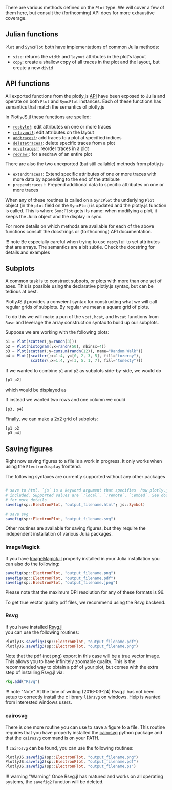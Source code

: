 <!-- TODO: create API docs from docstrings and add link below -->

There are various methods defined on the `Plot` type. We will cover a few of
them here, but consult the (forthcoming) API docs for more exhaustive coverage.

## Julian functions

`Plot` and `SyncPlot` both have implementations of common Julia methods:

- `size`: returns the `width` and `layout` attributes in the plot's layout
- `copy`: create a shallow copy of all traces in the plot and the layout, but
create a new `divid`

## API functions

All exported functions from the plotly.js
[API](https://plot.ly/javascript/plotlyjs-function-reference/) have been
exposed to Julia and operate on both `Plot` and `SyncPlot` instances. Each of
these functions has semantics that match the semantics of plotly.js

In PlotlyJS.jl these functions are spelled:

- [`restyle!`](https://plot.ly/javascript/plotlyjs-function-reference/#plotly-restyle): edit attributes on one or more traces
- [`relayout!`](https://plot.ly/javascript/plotlyjs-function-reference/#plotly-relayout): edit attributes on the layout
- [`addtraces!`](https://plot.ly/javascript/plotlyjs-function-reference/#plotly-addtraces): add traces to a plot at specified indices
- [`deletetraces!`](https://plot.ly/javascript/plotlyjs-function-reference/#plotly-deletetraces): delete specific traces from a plot
- [`movetraces!`](https://plot.ly/javascript/plotlyjs-function-reference/#plotly-movetraces): reorder traces in a plot
- [`redraw!`](https://plot.ly/javascript/plotlyjs-function-reference/#plotly-redraw): for a redraw of an entire plot

There are also the two unexported (but still callable) methods from plotly.js

- `extendtraces!`: Extend specific attributes of one or more traces with more data by appending to the end of the attribute
- `prependtraces!`: Prepend additional data to specific attributes on one or more traces

When any of these routines is called on a `SyncPlot` the underlying `Plot`
object (in the `plot` field on the `SyncPlot`) is updated and the plotly.js
function is called. This is where `SyncPlot` gets its name: when modifying a
plot, it keeps the Julia object and the display in sync.

<!-- TODO: create API docs from docstrings and add link below -->

For more details on which methods are available for each of the above functions
consult the docstrings or (forthcoming) API documentation.

!!! note
    Be especially careful when trying to use `restyle!` to set attributes that
    are arrays. The semantics are a bit subtle. Check the docstring for details
    and examples

## Subplots

A common task is to construct subpots, or plots with more than one set of axes.
This is possible using the declarative plotly.js syntax, but can be tedious at
best.

PlotlyJS.jl provides a conveient syntax for constructing what we will
call regular grids of subplots. By regular we mean a square grid of plots.

To do this we will make a pun of the `vcat`, `hcat`, and `hvcat` functions from
`Base` and leverage the array construction syntax to build up our subplots.

Suppose we are working with the following plots:

```julia
p1 = Plot(scatter(;y=randn(3)))
p2 = Plot(histogram(;x=randn(50), nbinsx=4))
p3 = Plot(scatter(;y=cumsum(randn(12)), name="Random Walk"))
p4 = Plot([scatter(;x=1:4, y=[0, 2, 3, 5], fill="tozeroy"),
           scatter(;x=1:4, y=[3, 5, 1, 7], fill="tonexty")])
```

If we wanted to combine `p1` and `p2` as subplots side-by-side, we would do

```julia
[p1 p2]
```

which would be displayed as

<div id="9b211b11-90ba-4ed1-8a8e-922874e38327"></div>

<script>
   thediv = document.getElementById('9b211b11-90ba-4ed1-8a8e-922874e38327');
var data = [{"type":"scatter","yaxis":"y1","y":[0.5866244446671521,-1.9383492773474906,1.5755145234613384],"xaxis":"x1"},{"type":"histogram","yaxis":"y2","nbinsx":4,"xaxis":"x2","x":[0.02874721818368543,0.3591555676689275,1.11127022977901,0.334122911382547,0.9732575270950886,-1.82561414154534,-0.5947229804546266,1.1956059287597995,-0.370911402072595,0.06506468964194402,-0.3917477253349423,-0.5177800509470399,0.6690381772206448,0.8506312798188942,-0.4661996650376157,-0.08925203756626206,-0.2720106005346297,1.0095318669374804,-0.3429367632640522,1.494593406085796,-0.7021001204975328,2.485160558272339,1.2042841766161603,-0.8179889425824214,0.9976808279235531,0.8487941945727004,-0.13238916888817898,-0.6076727142119374,-0.08957049673870185,-0.7228619615214743,-0.767689315513464,0.010505735738696221,-0.2664477321938591,-0.38965938770679176,-1.1379871323364503,-0.9323045907088239,1.1409535571170606,0.3823735429884236,-0.24363572900382519,-0.4932551604604664,0.10647049887188982,0.569918962367392,0.1386005823334299,0.6768770552472566,-2.541071033107882,-0.6298953799242188,-0.24777182837411657,-0.4598333903988536,-1.4974831175797392,-0.7500193945928398]}]
var layout = {"yaxis2":{"domain":[0.0,1.0],"anchor":"x2"},"yaxis1":{"domain":[0.0,1.0],"anchor":"x1"},"xaxis1":{"domain":[0.0,0.45],"anchor":"y1"},"margin":{"r":50,"l":50,"b":50,"t":60},"xaxis2":{"domain":[0.55,1.0],"anchor":"y2"}}

Plotly.plot(thediv, data,  layout, {showLink: false});

 </script>


If instead we wanted two rows and one column we could

```julia
[p3, p4]
```

<div id="5f7a7d9a-7e61-4ddd-9fe2-738e192ff6da"></div>

<script>
   thediv = document.getElementById('5f7a7d9a-7e61-4ddd-9fe2-738e192ff6da');
var data = [{"type":"scatter","yaxis":"y1","y":[2.309908323313182,4.133375142194304,2.5758077544798774,2.4898933716911578,0.9324775281108626,0.7008738444090501,2.0447231431131767,1.7077489543681752,1.577316978086749,1.8339202074093615,2.2885533332596335,3.2964418594324254],"name":"Random Walk","xaxis":"x1"},{"type":"scatter","yaxis":"y2","y":[0,2,3,5],"xaxis":"x2","x":[1,2,3,4],"fill":"tozeroy"},{"type":"scatter","yaxis":"y2","y":[3,5,1,7],"xaxis":"x2","x":[1,2,3,4],"fill":"tonexty"}]
var layout = {"yaxis2":{"domain":[5.551115123125783e-17,0.42500000000000004],"anchor":"x2"},"yaxis1":{"domain":[0.575,1.0],"anchor":"x1"},"xaxis1":{"domain":[0.0,1.0],"anchor":"y1"},"margin":{"r":50,"l":50,"b":50,"t":60},"xaxis2":{"domain":[0.0,1.0],"anchor":"y2"}}

Plotly.plot(thediv, data,  layout, {showLink: false});

</script>

Finally, we can make a 2x2 grid of subplots:

```julia
[p1 p2
 p3 p4]
```

<div id="bd979d53-9a3d-4594-a03e-c0674720f5c4"></div>

<script>
   thediv = document.getElementById('bd979d53-9a3d-4594-a03e-c0674720f5c4');
var data = [{"type":"scatter","yaxis":"y1","y":[0.5866244446671521,-1.9383492773474906,1.5755145234613384],"xaxis":"x1"},{"type":"histogram","yaxis":"y2","nbinsx":4,"xaxis":"x2","x":[0.02874721818368543,0.3591555676689275,1.11127022977901,0.334122911382547,0.9732575270950886,-1.82561414154534,-0.5947229804546266,1.1956059287597995,-0.370911402072595,0.06506468964194402,-0.3917477253349423,-0.5177800509470399,0.6690381772206448,0.8506312798188942,-0.4661996650376157,-0.08925203756626206,-0.2720106005346297,1.0095318669374804,-0.3429367632640522,1.494593406085796,-0.7021001204975328,2.485160558272339,1.2042841766161603,-0.8179889425824214,0.9976808279235531,0.8487941945727004,-0.13238916888817898,-0.6076727142119374,-0.08957049673870185,-0.7228619615214743,-0.767689315513464,0.010505735738696221,-0.2664477321938591,-0.38965938770679176,-1.1379871323364503,-0.9323045907088239,1.1409535571170606,0.3823735429884236,-0.24363572900382519,-0.4932551604604664,0.10647049887188982,0.569918962367392,0.1386005823334299,0.6768770552472566,-2.541071033107882,-0.6298953799242188,-0.24777182837411657,-0.4598333903988536,-1.4974831175797392,-0.7500193945928398]},{"type":"scatter","yaxis":"y3","y":[2.309908323313182,4.133375142194304,2.5758077544798774,2.4898933716911578,0.9324775281108626,0.7008738444090501,2.0447231431131767,1.7077489543681752,1.577316978086749,1.8339202074093615,2.2885533332596335,3.2964418594324254],"name":"Random Walk","xaxis":"x3"},{"type":"scatter","yaxis":"y4","y":[0,2,3,5],"xaxis":"x4","x":[1,2,3,4],"fill":"tozeroy"},{"type":"scatter","yaxis":"y4","y":[3,5,1,7],"xaxis":"x4","x":[1,2,3,4],"fill":"tonexty"}]
var layout = {"yaxis4":{"domain":[5.551115123125783e-17,0.42500000000000004],"anchor":"x4"},"xaxis3":{"domain":[0.0,0.45],"anchor":"y3"},"yaxis2":{"domain":[0.575,1.0],"anchor":"x2"},"yaxis1":{"domain":[0.575,1.0],"anchor":"x1"},"xaxis1":{"domain":[0.0,0.45],"anchor":"y1"},"margin":{"r":50,"l":50,"b":50,"t":60},"yaxis3":{"domain":[5.551115123125783e-17,0.42500000000000004],"anchor":"x3"},"xaxis2":{"domain":[0.55,1.0],"anchor":"y2"},"xaxis4":{"domain":[0.55,1.0],"anchor":"y4"}}

Plotly.plot(thediv, data,  layout, {showLink: false});

</script>

## Saving figures

Right now saving figures to a file is a work in progress. It only works when
using the `ElectronDisplay` frontend.

The following syntaxes are currently supported without any other packages

```julia

# save to html. `js` is a keyword argument that specifies  how plotly.js can be
# included. Supported values are `:local`, `:remote`, `:embed`. See docstring
# for more details
savefig(sp::ElectronPlot, "output_filename.html"; js::Symbol)

# save svg
savefig(sp::ElectronPlot, "output_filename.svg")
```

Other routines are available for saving figures, but they require the
independent installation of various Julia packages.

### ImageMagick

If you have [ImageMagick.jl](https://github.com/JuliaIO/ImageMagick.jl)
properly installed in your Julia installation you can also do the following:

```julia
savefig(sp::ElectronPlot, "output_filename.png")
savefig(sp::ElectronPlot, "output_filename.pdf")
savefig(sp::ElectronPlot, "output_filename.jpeg")
```

Please note that the maximum DPI resolution for any of these formats is 96.

To get true vector quality pdf files, we recommend using the Rsvg backend.

### Rsvg

If you have installed [Rsvg.jl](https://github.com/lobingera/Rsvg.jl)  
you can use the following routines:

```julia
PlotlyJS.savefig3(sp::ElectronPlot, "output_filename.pdf")
PlotlyJS.savefig3(sp::ElectronPlot, "output_filename.png")
```

Note that the pdf (not png) export in this case will be a true vector image.
This allows you to have infinitely zoomable quality. This is the recommended
way to obtain a pdf of your plot, but comes with the extra step of installing
Rsvg.jl via:

```julia
Pkg.add("Rsvg")
```

!!! note "Note"
    At the time of writing (2016-03-24) Rsvg.jl has not been setup to
    correctly install the c library `librsvg` on windows. Help is wanted from
    interested windows users.

### cairosvg

There is one more routine you can use to save a figure to a file. This routine
requires that you have properly installed the [cairosvg](http://cairosvg.org)
python package and that the `cairosvg` command is on your PATH.

If `cairosvg` can be found, you can use the following routines:

```julia
PlotlyJS.savefig2(sp::ElectronPlot, "output_filename.png")
PlotlyJS.savefig2(sp::ElectronPlot, "output_filename.pdf")
PlotlyJS.savefig2(sp::ElectronPlot, "output_filename.ps")
```

!!! warning "Warning"
    Once Rsvg.jl has matured and works on all operating systems, the `savefig2`
    function will be deleted.
